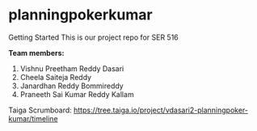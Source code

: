 # planningpokerkumar

Getting Started
This is our project repo for SER 516 

**Team members:**
1. Vishnu Preetham Reddy Dasari 
2. Cheela Saiteja Reddy
3. Janardhan Reddy Bommireddy
4. Praneeth Sai Kumar Reddy Kallam
 
Taiga Scrumboard:
https://tree.taiga.io/project/vdasari2-planningpoker-kumar/timeline 
